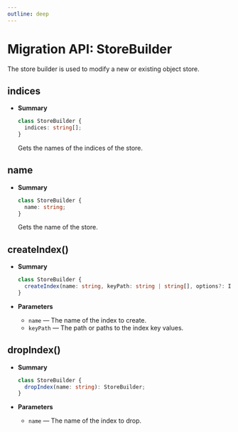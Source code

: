 ```yaml
---
outline: deep
---
```


# Migration API: StoreBuilder

The store builder is used to modify a new or existing object store.

## indices

- **Summary**

  ```ts
  class StoreBuilder {
    indices: string[];
  }
  ```

  Gets the names of the indices of the store.

## name

- **Summary**

  ```ts
  class StoreBuilder {
    name: string;
  }
  ```

  Gets the name of the store.

## createIndex()

- **Summary**

  ```ts
  class StoreBuilder {
    createIndex(name: string, keyPath: string | string[], options?: IDBIndexParameters): StoreBuilder;
  }
  ```

- **Parameters**

  - `name` — The name of the index to create.
  - `keyPath` — The path or paths to the index key values.

## dropIndex()

- **Summary**

  ```ts
  class StoreBuilder {
    dropIndex(name: string): StoreBuilder;
  }
  ```

- **Parameters**

  - `name` — The name of the index to drop.

